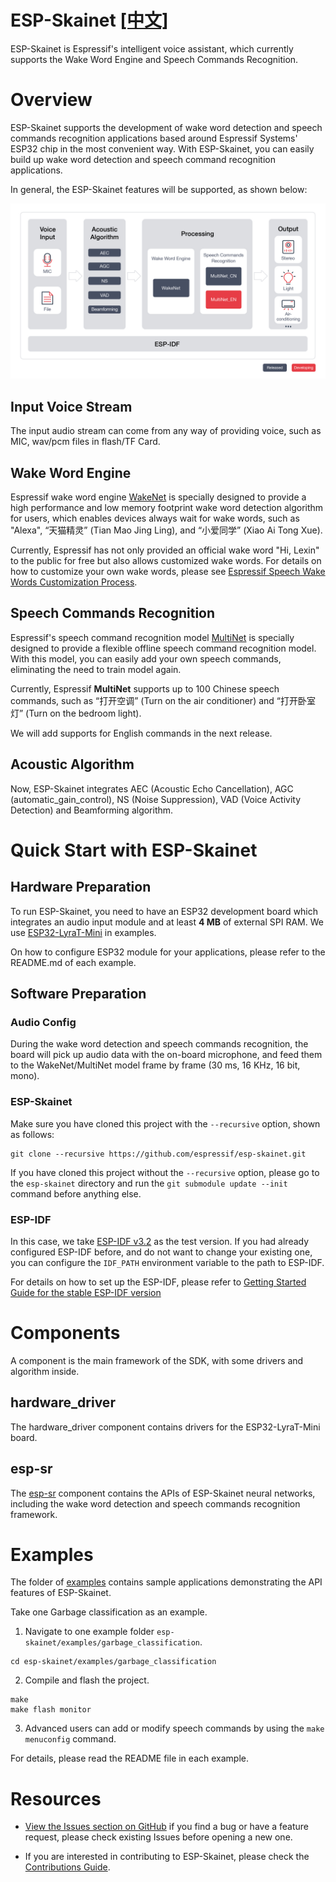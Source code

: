 # ESP-Skainet [[中文]](./README_cn.md)

ESP-Skainet is Espressif's intelligent voice assistant, which currently supports the Wake Word Engine and Speech Commands Recognition.

# Overview

ESP-Skainet supports the development of wake word detection and speech commands recognition applications based around Espressif Systems' ESP32 chip in the most convenient way. With ESP-Skainet, you can easily build up wake word detection and speech command recognition applications.

In general, the ESP-Skainet features will be supported, as shown below:

![overview](img/skainet_overview.png)

## Input Voice Stream

The input audio stream can come from any way of providing voice, such as MIC, wav/pcm files in flash/TF Card.

## Wake Word Engine

Espressif wake word engine [WakeNet](https://github.com/espressif/esp-sr/tree/master/wake_word_engine/README.md) is specially designed to provide a high performance and low memory footprint wake word detection algorithm for users, which enables devices always wait for wake words, such as "Alexa",  “天猫精灵” (Tian Mao Jing Ling), and “小爱同学” (Xiao Ai Tong Xue).  

Currently, Espressif has not only provided an official wake word "Hi, Lexin" to the public for free but also allows customized wake words. For details on how to customize your own wake words, please see [Espressif Speech Wake Words Customization Process](https://github.com/espressif/esp-sr/tree/master/wake_word_engine/ESP_Wake_Words_Customization.md).

## Speech Commands Recognition

Espressif's speech command recognition model [MultiNet](https://github.com/espressif/esp-sr/tree/master/speech_command_recognition/README.md) is specially designed to provide a flexible offline speech command recognition model. With this model, you can easily add your own speech commands, eliminating the need to train model again.

Currently, Espressif **MultiNet** supports up to 100 Chinese speech commands, such as “打开空调” (Turn on the air conditioner) and “打开卧室灯” (Turn on the bedroom light). 

We will add supports for English commands in the next release.

## Acoustic Algorithm

Now, ESP-Skainet integrates AEC (Acoustic Echo Cancellation), AGC (automatic_gain_control), NS (Noise Suppression), VAD (Voice Activity Detection) and Beamforming algorithm.

# Quick Start with ESP-Skainet

## Hardware Preparation

To run ESP-Skainet, you need to have an ESP32 development board which integrates an audio input module and at least **4 MB** of external SPI RAM. We use [ESP32-LyraT-Mini](https://docs.espressif.com/projects/esp-adf/en/latest/get-started/get-started-esp32-lyrat-mini.html) in examples.

On how to configure ESP32 module for your applications, please refer to the README.md of each example.

## Software Preparation

### Audio Config

During the wake word detection and speech commands recognition, the board will pick up audio data with the on-board microphone, and feed them to the WakeNet/MultiNet model frame by frame (30 ms, 16 KHz, 16 bit, mono).

### ESP-Skainet
Make sure you have cloned this project with the `--recursive` option, shown as follows:

```
git clone --recursive https://github.com/espressif/esp-skainet.git 
```

If you have cloned this project without the `--recursive` option, please go to the `esp-skainet` directory and run the `git submodule update --init`  command before anything else.

### ESP-IDF

In this case, we take [ESP-IDF v3.2](https://github.com/espressif/esp-idf/releases/v3.2) as the test version. If you had already configured ESP-IDF before, and do not want to change your existing one, you can configure the `IDF_PATH` environment variable to the path to ESP-IDF.

For details on how to set up the ESP-IDF, please refer to [Getting Started Guide for the stable ESP-IDF version](https://docs.espressif.com/projects/esp-idf/en/stable/get-started-cmake/index.html)
 
# Components

A component is the main framework of the SDK, with some drivers and algorithm inside.

## hardware_driver

The hardware_driver component contains drivers for the ESP32-LyraT-Mini board.

## esp-sr

The [esp-sr](https://github.com/espressif/esp-sr/tree/master) component contains the APIs of ESP-Skainet neural networks, including the wake word detection and speech commands recognition framework.

# Examples
The folder of [examples](examples) contains sample applications demonstrating the API features of ESP-Skainet.

Take one Garbage classification as an example.

1. Navigate to one example folder `esp-skainet/examples/garbage_classification`.
```
cd esp-skainet/examples/garbage_classification
```

2. Compile and flash the project.
```
make
make flash monitor
```
3. Advanced users can add or modify speech commands by using the `make menuconfig` command.


For details, please read the README file in each example.


# Resources

* [View the Issues section on GitHub](https://github.com/espressif/esp-skainet/issues) if you find a bug or have a feature request, please check existing Issues before opening a new one.

* If you are interested in contributing to ESP-Skainet, please check the [Contributions Guide](https://esp-idf.readthedocs.io/en/latest/contribute/index.html).
